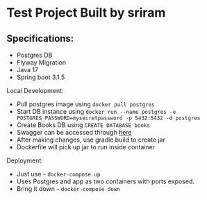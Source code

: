 # Test Project Built by sriram

## Specifications:
 - Postgres DB
 - Flyway Migration
 - Java 17
 - Spring boot 3.1.5

Local Development:
- Pull postgres image using ```docker pull postgres```
- Start DB instance using ```docker run --name postgres -e POSTGRES_PASSWORD=mysecretpassword -p 5432:5432 -d postgres```
- Create Books DB using ```CREATE DATABASE books```
- Swagger can be accessed through [here](http://localhost:8080/swagger-ui.html)
- After making changes, use gradle build to create jar
- Dockerfile will pick up jar to run inside container

Deployment:
- Just use - ```docker-compose up```
- Uses Postgres and app as two containers with ports exposed. 
- Bring it down - ```docker-compose down```
